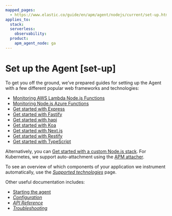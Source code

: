 ```yaml
---
mapped_pages:
  - https://www.elastic.co/guide/en/apm/agent/nodejs/current/set-up.html
applies_to:
  stack:
  serverless:
    observability:
  product:
    apm_agent_node: ga
---
```


# Set up the Agent [set-up]

To get you off the ground, we’ve prepared guides for setting up the Agent with a few different popular web frameworks and technologies:

* [Monitoring AWS Lambda Node.js Functions](/reference/lambda.md)
* [Monitoring Node.js Azure Functions](/reference/azure-functions.md)
* [Get started with Express](/reference/express.md)
* [Get started with Fastify](/reference/fastify.md)
* [Get started with hapi](/reference/hapi.md)
* [Get started with Koa](/reference/koa.md)
* [Get started with Next.js](/reference/nextjs.md)
* [Get started with Restify](/reference/restify.md)
* [Get started with TypeScript](/reference/typescript.md)

Alternatively, you can [Get started with a custom Node.js stack](/reference/custom-stack.md). For Kubernetes, we support auto-attachment using the [APM attacher](apm-k8s-attacher://reference/index.md).

To see an overview of which components of your application we instrument automatically, use the [*Supported technologies*](/reference/supported-technologies.md) page.

Other useful documentation includes:

* [Starting the agent](/reference/starting-agent.md)
* [*Configuration*](/reference/advanced-setup.md)
* [*API Reference*](/reference/api.md)
* [*Troubleshooting*](docs-content://troubleshoot/observability/apm-agent-nodejs/apm-nodejs-agent.md)












